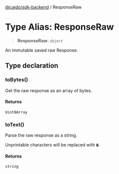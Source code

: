 [@caido/sdk-backend](../index.md) / ResponseRaw

# Type Alias: ResponseRaw

> **ResponseRaw**: `object`

An immutable saved raw Response.

## Type declaration

### toBytes()

Get the raw response as an array of bytes.

#### Returns

`Uint8Array`

### toText()

Parse the raw response as a string.

Unprintable characters will be replaced with `�`.

#### Returns

`string`
